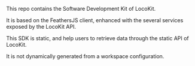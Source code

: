 This repo contains the Software Development Kit of LocoKit.

It is based on the FeathersJS client,
enhanced with the several services exposed by the
LocoKit API.

This SDK is static, and help users
to retrieve data through the static API of LocoKit.

It is not dynamically generated from a workspace configuration.
